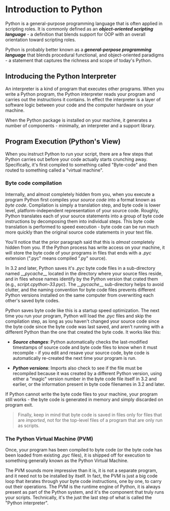 # Introduction to Python

Python is a general-purpose programming language that is often applied in scripting roles. It is commonly
defined as an ***object-oriented scripting language*** - a definition that blends support for OOP with an overall
orientation toward scripting roles. 

Python is probably better known as a ***general-perpose programming language*** that blends procedural functional, and object-oriented paradigms - a statement that captures the richness and scope of today's Python.

## Introducing the Python Interpreter

An interpreter is a kind of program that executes other programs. When you write a Python program, the Python interpreter reads your program and carries out the instructions it contains. In effect the interpreter is a layer of software logic between your code and the computer hardware on your machine.

When the Python package is installed on your machine, it generates a number of components - minimally, an interpreter and a support library. 

## Program Execution (Python's View)

When you instruct Python to run your script, there are a few steps that Python carries out before your code actually starts crunching away. Specifically, it's first compiled to something called "Byte-code" and then routed to something called a "virtual machine".

### Byte code compilation

Internally, and almost completely hidden from you, when you execute a program Python first compiles your *source code* into a format known as *byte code*. Compilation is simply a translation step, and byte code is lower level, platform-independent representation of your source code. Roughly, Python translates each of your source statements into a group of byte code instructions by decomposing them into individual steps. This byte code translation is performed to speed execution - byte code can be run much more quickly than the original source code statements in your text file.

You'll notice that the prior paragraph said that this is *almost* completely hidden from you. If the Python process has write access on your machine, it will store the byte code of your programs in files that ends with a *.pyc* extension (".pyc" means compiled ".py" source).

In 3.2 and later, Python saves it's *.pyc* byte code files in a sub-directory named \_\_*pycache*__ located in the directory where your source files reside, and in files whose names identify by the Python version that crated them (e.g., *script.cpython-33.pyc*). The \_\_*pycache*__ sub-directory helps to avoid clutter, and the naming convention for byte code files prevents different Python versions installed on the same computer from overwriting each other's saved byte codes.

Python saves byte code like this is a startup speed optimization. The next time you run your program, Python will load the *.pyc* files and skip the compilation step, as long as you haven't changed your source code since the byte code since the byte code was last saved, and aren't running with a different Python than the one that created the byte code. It works like this:

- ***Source changes***: Python automatically checks the last-modified timestamps of source code and byte code files to know when it must recompile - if you edit and resave your source code, byte code is automatically re-created the next time your program is run.

- ***Python versions***: Imports also check to see if the file must be recompiled because it was created by a different Python version, using either a "magic" version number in the byte code file itself in 3.2 and earlier, or the information present in byte code filenames in 3.2 and later.

If Python cannot write the byte code files to your machine, your program still works - the byte code is generated in memory and simply discarded on program exit.

> Finally, keep in mind that byte code is saved in files only for files that are *imported*, not for the top-level files of a program that are only run as scripts.

### The Python Virtual Machine (PVM)

Once, your program has been compiled to byte code (or the byte code has been loaded from existing *.pyc* files), it is shipped off for execution to something generally known as the Python Virtual Machine.

The PVM sounds more impressive than it is, it is not a separate program, and it need not to be installed by itself. In fact, the PVM is just a big code loop that iterates through your byte code instructions, one by one, to carry out their operations. The PVM is the runtime engine of Python, it is always present as part of the Python system, and it's the component that truly runs your scripts. Technically, it's the just the last step of what is called the "Python interpreter".
